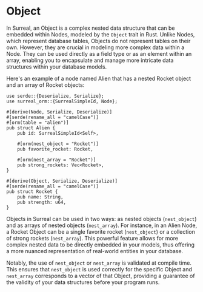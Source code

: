 # Object

In Surreal, an Object is a complex nested data structure that can be embedded
within Nodes, modeled by the `Object` trait in Rust. Unlike Nodes, which
represent database tables, Objects do not represent tables on their own.
However, they are crucial in modeling more complex data within a Node. They can
be used directly as a field type or as an element within an array, enabling you
to encapsulate and manage more intricate data structures within your database
models.

Here's an example of a node named Alien that has a nested Rocket object and an
array of Rocket objects:

```rust, editable
use serde::{Deserialize, Serialize};
use surreal_orm::{SurrealSimpleId, Node};

#[derive(Node, Serialize, Deserialize)]
#[serde(rename_all = "camelCase")]
#[orm(table = "alien")]
pub struct Alien {
    pub id: SurrealSimpleId<Self>,

    #[orm(nest_object = "Rocket")]
    pub favorite_rocket: Rocket,

    #[orm(nest_array = "Rocket")]
    pub strong_rockets: Vec<Rocket>,
}

#[derive(Object, Serialize, Deserialize)]
#[serde(rename_all = "camelCase")]
pub struct Rocket {
    pub name: String,
    pub strength: u64,
}
```

Objects in Surreal can be used in two ways: as nested objects (`nest_object`)
and as arrays of nested objects (`nest_array`). For instance, in an Alien Node,
a Rocket Object can be a single favorite rocket (`nest_object`) or a collection
of strong rockets (`nest_array`). This powerful feature allows for more complex
nested data to be directly embedded in your models, thus offering a more nuanced
representation of real-world entities in your database.

Notably, the use of `nest_object` or `nest_array` is validated at compile time.
This ensures that `nest_object` is used correctly for the specific Object and
`nest_array` corresponds to a vector of that Object, providing a guarantee of
the validity of your data structures before your program runs.
